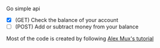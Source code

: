 Go simple api

- [x] (GET)  Check the balance of your account
- [ ] (POST) Add or subtract money from your balance

Most of the code is created by following [Alex Mux's tutorial](https://www.youtube.com/watch?v=8uiZC0l4Ajw&t=3562s&ab_channel=AlexMux)